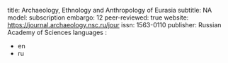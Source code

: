 title: Archaeology, Ethnology and Anthropology of Eurasia
subtitle: NA
model: subscription
embargo: 12
peer-reviewed: true
website: https://journal.archaeology.nsc.ru/jour
issn: 1563-0110
publisher: Russian Academy of Sciences
languages : 
-  en
-  ru
